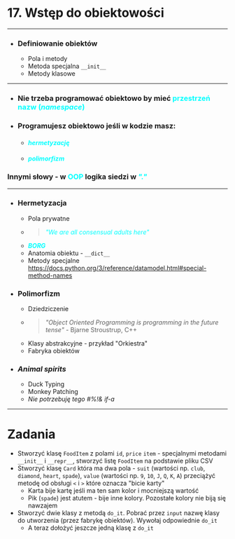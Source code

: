 # 17. Wstęp do obiektowości

---

- ### Definiowanie obiektów
  - Pola i metody
  - Metoda specjalna `__init__`
  - Metody klasowe

--- 
- ### Nie trzeba programować obiektowo by mieć <span style="color: cyan">__przestrzeń nazw__ (*namespace*)</span>
- ### Programujesz obiektowo jeśli w kodzie masz:
  - #### <span style="color: cyan">__*hermetyzację*__</span>
  - #### <span style="color: cyan">__*polimorfizm*__</span> 

### Innymi słowy - w <span style="color: cyan">OOP</span> logika siedzi w <span style="color: cyan">__*"."*__</span>

---

- ### Hermetyzacja
  - Pola prywatne
  - > <span style="color: cyan">*"We are all consensual adults here"*</span>
  - <span style="color: cyan">__*BORG*__</span>
  - Anatomia obiektu - `__dict__`
  - Metody specjalne https://docs.python.org/3/reference/datamodel.html#special-method-names
  
- ### Polimorfizm
  - Dziedziczenie 
  - >  *"Object Oriented Programming is programming in the future tense"* - Bjarne Stroustrup, C++
  - Klasy abstrakcyjne - przykład "Orkiestra"
  - Fabryka obiektów 
- ### *Animal spirits*
  - Duck Typing
  - Monkey Patching
  - *Nie potrzebuję tego #%!& if-a*


---

# Zadania

- Stworzyć klasę `FoodItem` z polami `id`, `price` `item` - specjalnymi metodami `__init__` i `__repr__`, stworzyć listę `FoodItem` na podstawie pliku CSV
- Stworzyć klasę `Card` która ma dwa pola - `suit` (wartości np. `club`, `diamond`, `heart`, `spade`), `value` (wartości np. `9`, `10`, `J`, `Q`, `K`, `A`) przeciążyć metodę od obsługi `<` i `>` które oznacza "bicie karty"
  - Karta bije kartę jeśli ma ten sam kolor i mocniejszą wartość
  - Pik (`spade`) jest atutem - bije inne kolory. Pozostałe kolory nie biją się nawzajem
- Stworzyć dwie klasy z metodą `do_it`. Pobrać przez `input` nazwę klasy do utworzenia (przez fabrykę obiektów). Wywołaj odpowiednie `do_it`
  - A teraz dołożyć jeszcze jedną klasę z `do_it`